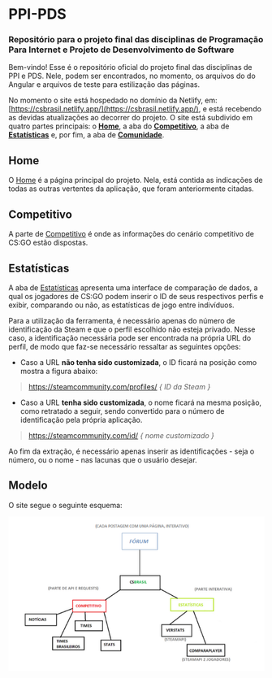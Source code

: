 # PPI-PDS
### Repositório para o projeto final das disciplinas de Programação Para Internet e Projeto de Desenvolvimento de Software

Bem-vindo! Esse é o repositório oficial do projeto final das disciplinas de PPI e PDS. Nele, podem ser encontrados, no momento, os arquivos do do Angular e arquivos de teste para estilização das páginas. 

No momento o site está hospedado no domínio da Netlify, em: [https://csbrasil.netlify.app/](https://csbrasil.netlify.app/), e está recebendo as devidas atualizações ao decorrer do projeto. O site está subdivido em quatro partes principais: o **[Home](https://csbrasil.netlify.app/)**, a aba do **[Competitivo](https://csbrasil.netlify.app/competitivo)**, a aba de **[Estatísticas](https://csbrasil.netlify.app/estatisticas)** e, por fim, a aba de **[Comunidade](https://csbrasil.netlify.app/comunidade)**.

## Home

O [Home](https://csbrasil.netlify.app/) é a página principal do projeto. Nela, está contida as indicações de todas as outras vertentes da aplicação, que foram anteriormente citadas.

## Competitivo

A parte de [Competitivo](https://csbrasil.netlify.app/competitivo) é onde as informações do cenário competitivo de CS:GO estão dispostas.

## Estatísticas

A aba de [Estatísticas](https://csbrasil.netlify.app/estatisticas) apresenta uma interface de comparação de dados, a qual os jogadores de CS:GO podem inserir o ID de seus respectivos perfis e exibir, comparando ou não, as estatísticas de jogo entre indivíduos.

Para a utilização da ferramenta, é necessário apenas do número de identificação da Steam e que o perfil escolhido não esteja privado. Nesse caso, a identificação necessária pode ser encontrada na própria URL do perfil, de modo que faz-se necessário ressaltar as seguintes opções: 

- Caso a URL **não tenha sido customizada**, o ID ficará na posição como mostra a figura abaixo: 

> https://steamcommunity.com/profiles/ *{ ID da Steam }*

- Caso a URL **tenha sido customizada**, o nome ficará na mesma posição, como retratado a seguir, sendo convertido para o número de identificação pela própria aplicação. 

> https://steamcommunity.com/id/ *{ nome customizado }*

Ao fim da extração, é necessário apenas inserir as identificações - seja o número, ou o nome - nas lacunas que o usuário desejar. 

## Modelo

O site segue o seguinte esquema:

![Esboço do site.](/imgmd/projeto-esboco.PNG "Esboço do Site")